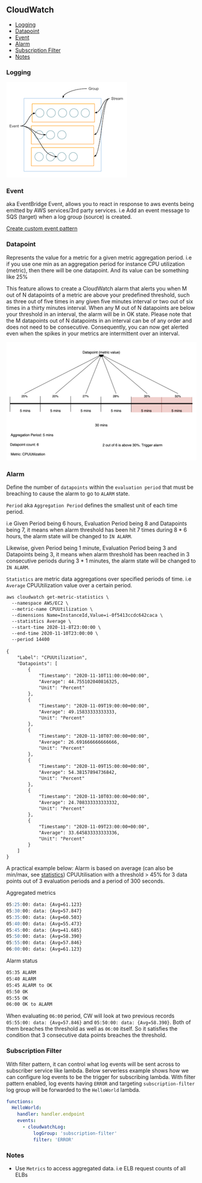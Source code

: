 ## CloudWatch

- [Logging](#logging)
- [Datapoint](#datapoint)
- [Event](#event)
- [Alarm](#alarm)
- [Subscription Filter](#subscription-filter)
- [Notes](#notes)

### Logging

![logging](./cloudwatch-logs-concepts.png)

### Event

aka EventBridge Event, allows you to react in response to aws events being emitted by AWS services/3rd party services. i.e Add an event message to SQS (target) when a log group (source) is created.

[Create custom event pattern](https://aws.amazon.com/premiumsupport/knowledge-center/cloudwatch-create-custom-event-pattern/)

### Datapoint

Represents the value for a metric for a given metric aggregation period. i.e if you use one min as an aggregation period for instance CPU utilization (metric), then there will be one datapoint. And its value can be something like 25%

This feature allows to create a CloudWatch alarm that alerts you when M out of N datapoints of a metric are above your predefined threshold, such as three out of five times in any given five minutes interval or two out of six times in a thirty minutes interval. When any M out of N datapoints are below your threshold in an interval, the alarm will be in OK state. Please note that the M datapoints out of N datapoints in an interval can be of any order and does not need to be consecutive. Consequently, you can now get alerted even when the spikes in your metrics are intermittent over an interval.

![datapoint](cloudwatch-datapoint.png)

### Alarm

Define the number of `datapoints` within the `evaluation period` that must be breaching to cause the alarm to go to `ALARM` state.

`Period` aka `Aggregation Period` defines the smallest unit of each time period.

i.e Given Period being 6 hours, Evaluation Period being 8 and Datapoints being 7, it means when alarm threshold has been hit 7 times during 8 * 6 hours, the alarm state will be changed to `IN ALARM`.

Likewise, given Period being 1 minute, Evaluation Period being 3 and Datapoints being 3, it means when alarm threshold has been reached in 3 consecutive periods during 3 * 1 minutes, the alarm state will be changed to `IN ALARM`.

`Statistics` are metric data aggregations over specified periods of time. i.e `Average` CPUUtilization value over a certain period.

```
aws cloudwatch get-metric-statistics \
  --namespace AWS/EC2 \
  --metric-name CPUUtilization \
  --dimensions Name=InstanceId,Value=i-0f5413ccdc642caca \
  --statistics Average \
  --start-time 2020-11-8T23:00:00 \
  --end-time 2020-11-10T23:00:00 \
  --period 14400

{
    "Label": "CPUUtilization",
    "Datapoints": [
        {
            "Timestamp": "2020-11-10T11:00:00+00:00",
            "Average": 44.755102040816325,
            "Unit": "Percent"
        },
        {
            "Timestamp": "2020-11-09T19:00:00+00:00",
            "Average": 49.15833333333333,
            "Unit": "Percent"
        },
        {
            "Timestamp": "2020-11-10T07:00:00+00:00",
            "Average": 26.691666666666666,
            "Unit": "Percent"
        },
        {
            "Timestamp": "2020-11-09T15:00:00+00:00",
            "Average": 54.38157894736842,
            "Unit": "Percent"
        },
        {
            "Timestamp": "2020-11-10T03:00:00+00:00",
            "Average": 24.708333333333332,
            "Unit": "Percent"
        },
        {
            "Timestamp": "2020-11-09T23:00:00+00:00",
            "Average": 33.645833333333336,
            "Unit": "Percent"
        }
    ]
}
```

A practical example below: Alarm is based on average (can also be min/max, see [statistics](https://docs.aws.amazon.com/AmazonCloudWatch/latest/monitoring/cloudwatch_concepts.html#Statistic)) CPUUtilisation with a threshold > 45% for 3 data points out of 3 evaluation periods and a period of 300 seconds.

Aggregated metrics
```md
05:25:00: data: {Avg=61.123}
05:30:00: data: {Avg=57.847}
05:35:00: data: {Avg=60.503}
05:40:00: data: {Avg=55.473}
05:45:00: data: {Avg=41.685}
05:50:00: data: {Avg=58.390}
05:55:00: data: {Avg=57.846}
06:00:00: data: {Avg=61.123}
```

Alarm status
```md
05:35 ALARM
05:40 ALARM
05:45 ALARM to OK
05:50 OK
05:55 OK
06:00 OK to ALARM
```

When evaluating `06:00` period, CW will look at two previous records `05:55:00: data: {Avg=57.846}` and `05:50:00: data: {Avg=58.390}`. Both of them breaches the threshold as well as `06:00` itself. So it satisfies the condition that 3 consecutive data points breaches the threshold.

### Subscription Filter

With filter pattern, it can control what log events will be sent across to subscriber service like lambda. Below serverless example shows how we can configure log events to be the trigger for subscribing lambda. With filter pattern enabled, log events having `ERROR` and targeting `subscription-filter` log group will be forwarded to the `HelloWorld` lambda.

```yml
functions:
  HelloWorld:
    handler: handler.endpoint
    events:
      - cloudwatchLog:
          logGroup: 'subscription-filter'
          filter: 'ERROR'
```

### Notes

- Use `Metrics` to access aggregated data. i.e ELB request counts of all ELBs
